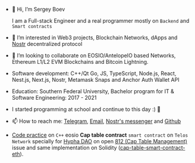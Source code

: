 - 👋 Hi, I’m Sergey Boev

  I am a Full-stack Engineer and a real programmer mostly on `Backend` and `Smart contracts`
- 👀 I’m interested in Web3 projects, Blockchain Networks, dApps and [Nostr](https://github.com/nostr-protocol/nips) decentralized protocol
- 💞️ I’m looking to collaborate on EOSIO/AntelopeIO based Networks, Ethereum L1/L2 EVM Blockchains and Bitcoin Lightning.
- Software development: C++/Qt Go, JS, TypeScript, Node.js, React, Nest.js, Next.js, Nostr, Metamask Snaps and Anchor Auth Wallet API
- Education: Southern Federal University, Bachelor program for IT & Software Engineering: 2017 - 2021
- I started programming at school and continue to this day :) 🤖
  
- 📫 How to reach me: [Telegram](https://t.me/eosiodev), [Email](mailto:sergey3bv@gmail.com), [Nostr's messenger](https://primal.net/p/nprofile1qqsvlq3nfqcapahr4ytgdfv843xw6xayu9cfthy54qtfyst4fj7eezg3lrx3r) and [Github](https://github.com/sergey3bv)

- [Code practice](https://github.com/sergey3bv/cap-table-smart-contract-eosio) on `C++` eosio **Cap table contract** `smart contract` on `Telos Network` specially for [Hypha DAO](https://github.com/hypha-dao) on open [812 (Cap Table Management)](https://github.com/hypha-dao/hypha-web/issues/812) issue and same implementation on Solidity ([cap-table-smart-contract-eth](https://github.com/sergey3bv/cap-table-smart-contract-eth)).
